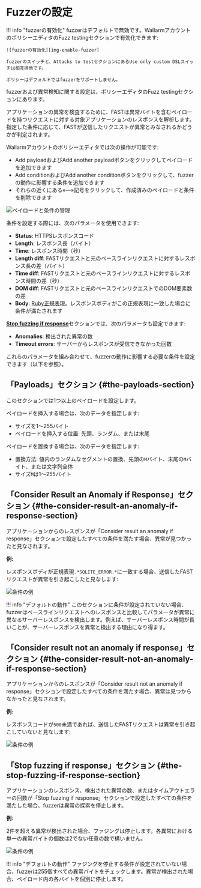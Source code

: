 [img-enable-fuzzer]:            ../../../images/fast/operations/common/test-policy/fuzzer/fuzzer-slider.png
[img-manipulate-items]:         ../../../images/fast/operations/common/test-policy/fuzzer/manipulate-fuzzer-items.png
[img-anomaly-condition]:        ../../../images/fast/operations/common/test-policy/fuzzer/anomaly-condition.png
[img-not-anomaly-condition]:    ../../../images/fast/operations/common/test-policy/fuzzer/not-anomaly-condition.png
[img-stop-condition]:           ../../../images/fast/operations/common/test-policy/fuzzer/stop-condition.png

[link-ruby-regexp]:             http://ruby-doc.org/core-2.6.1/doc/regexp_rdoc.html      

[anchor-payloads-section]:      #the-payloads-section
[anchor-anomaly-section]:       #the-consider-result-an-anomaly-if-response-section
[anchor-not-anomaly-section]:   #the-consider-result-not-an-anomaly-if-response-section
[anchor-stop-section]:          #the-stop-fuzzing-if-response-section

# Fuzzerの設定

!!! info "fuzzerの有効化"
    fuzzerはデフォルトで無効です。WallarmアカウントのポリシーエディタのFuzz testingセクションで有効化できます:
    
    ![fuzzerの有効化][img-enable-fuzzer]

    fuzzerのスイッチと、Attacks to testセクションにあるUse only custom DSLスイッチは相互排他です。

    ポリシーはデフォルトではfuzzerをサポートしません。

fuzzerおよび異常検知に関する設定は、ポリシーエディタのFuzz testingセクションにあります。

アプリケーションの異常を検査するために、FASTは異常バイトを含むペイロードを持つリクエストに対する対象アプリケーションのレスポンスを解析します。指定した条件に応じて、FASTが送信したリクエストが異常とみなされるかどうかが判定されます。

Wallarmアカウントのポリシーエディタでは次の操作が可能です:

* Add payloadおよびAdd another payloadボタンをクリックしてペイロードを追加できます
* Add conditionおよびAdd another conditionボタンをクリックして、fuzzerの動作に影響する条件を追加できます
* それらの近くにある«—»記号をクリックして、作成済みのペイロードと条件を削除できます

![ペイロードと条件の管理][img-manipulate-items]

条件を設定する際には、次のパラメータを使用できます:

* **Status**: HTTPSレスポンスコード
* **Length**: レスポンス長（バイト）
* **Time**: レスポンス時間（秒）
* **Length diff**: FASTリクエストと元のベースラインリクエストに対するレスポンス長の差（バイト）
* **Time diff**: FASTリクエストと元のベースラインリクエストに対するレスポンス時間の差（秒）
* **DOM diff**: FASTリクエストと元のベースラインリクエストでのDOM要素数の差
* **Body**: [Ruby正規表現][link-ruby-regexp]。レスポンスボディがこの正規表現に一致した場合に条件が満たされます

[**Stop fuzzing if response**][anchor-stop-section]セクションでは、次のパラメータも設定できます:

* **Anomalies**: 検出された異常の数
* **Timeout errors**: サーバーからレスポンスが受信できなかった回数

これらのパラメータを組み合わせて、fuzzerの動作に影響する必要な条件を設定できます（以下を参照）。

## 「Payloads」セクション {#the-payloads-section}

このセクションでは1つ以上のペイロードを設定します。

ペイロードを挿入する場合は、次のデータを指定します:

* サイズを1〜255バイト
* ペイロードを挿入する位置: 先頭、ランダム、または末尾

ペイロードを置換する場合は、次のデータを指定します:

* 置換方法: 値内のランダムなセグメントの置換、先頭の`M`バイト、末尾の`M`バイト、または文字列全体
* サイズ`M`は1〜255バイト

## 「Consider Result an Anomaly if Response」セクション {#the-consider-result-an-anomaly-if-response-section}

アプリケーションからのレスポンスが「Consider result an anomaly if response」セクションで設定したすべての条件を満たす場合、異常が見つかったと見なされます。

**例:**

レスポンスボディが正規表現`.*SQLITE_ERROR.*`に一致する場合、送信したFASTリクエストが異常を引き起こしたと見なします:

![条件の例][img-anomaly-condition]

!!! info "デフォルトの動作"
    このセクションに条件が設定されていない場合、fuzzerはベースラインリクエストへのレスポンスと比較してパラメータが異常に異なるサーバーレスポンスを検出します。例えば、サーバーレスポンス時間が長いことが、サーバーレスポンスを異常と検出する理由になり得ます。

## 「Consider result not an anomaly if response」セクション {#the-consider-result-not-an-anomaly-if-response-section}

アプリケーションからのレスポンスが「Consider result not an anomaly if response」セクションで設定したすべての条件を満たす場合、異常は見つからなかったと見なされます。

**例:**

レスポンスコードが`500`未満であれば、送信したFASTリクエストは異常を引き起こしていないと見なします:

![条件の例][img-not-anomaly-condition]

## 「Stop fuzzing if response」セクション {#the-stop-fuzzing-if-response-section}

アプリケーションのレスポンス、検出された異常の数、またはタイムアウトエラーの回数が「Stop fuzzing if response」セクションで設定したすべての条件を満たした場合、fuzzerは異常の探索を停止します。

**例:**

2件を超える異常が検出された場合、ファジングは停止します。各異常における単一の異常バイトの個数は2でない任意の数で構いません。

![条件の例][img-stop-condition]

!!! info "デフォルトの動作"
    ファジングを停止する条件が設定されていない場合、fuzzerは255個すべての異常バイトをチェックします。異常が検出された場合、ペイロード内の各バイトを個別に停止します。
